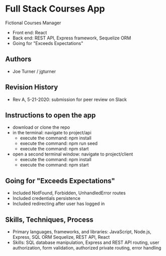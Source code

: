 # Full Stack Courses App
 Fictional Courses Manager
- Front end: React
- Back end: REST API, Express framework, Sequelize ORM
- Going for "Exceeds Expectations"

## Authors
- Joe Turner / jgturner

## Revision History
- Rev A, 5-21-2020: submission for peer review on Slack

## Instructions to open the app
- download or clone the repo
- in the terminal: navigate to project/api
    - execute the command: npm install
    - execute the command: npm run seed
    - execute the command: npm start
- open a second terminal window: navigate to project/client
    - execute the command: npm install
    - execute the command: npm start

## Going for "Exceeds Expectations"
- Included NotFound, Forbidden, UnhandledError routes
- Included credentials persistence
- Included redirecting after user has logged in

## Skills, Techniques, Process
- Primary languages, frameworks, and libraries: JavaScript, Node.js, Express, SQL ORM Sequelize, REST API, React
- Skills: SQL database manipulation, Express and REST API routing, user authorization, form validation, authorized private routing, error handling